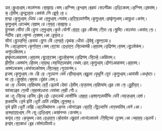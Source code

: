 

  
उत्।बु॒ध्य॒ध्व॒म्।सऽम॑नसः।स॒खा॒यः॒।सम्।अ॒ग्निम्।इ॒न्ध्व॒म्।ब॒हवः॑।सऽनी॑ळाः।द॒धि॒ऽक्राम्।अ॒ग्निम्।उ॒षस॑म्।च॒।दे॒वीम्।इ॒न्द्र॒ऽव॒तः।अव॑से।नि।ह्व॒ये॒।वः॒॥  
म॒न्द्रा।कृ॒णु॒ध्व॒म्।धियः॑।आ।त॒नु॒ध्व॒म्।नाव॑म्।अ॒रि॒त्र॒ऽपर॑णीम्।कृ॒णु॒ध्व॒म्।इष्कृ॑णुध्वम्।आयु॒धा।अर॑म्।कृ॒णु॒ध्व॒म्।प्राञ्च॑म्।य॒ज्ञम्।प्र।न॒य॒त॒।स॒खा॒यः॒॥  
यु॒नक्त॑।सीरा॑।वि।यु॒गा।त॒नु॒ध्व॒म्।कृ॒ते।योनौ॑।व॒प॒त॒।इ॒ह।बीज॑म्।गि॒रा।च॒।श्रु॒ष्टिः।सऽभ॑राः।अस॑त्।नः॒।नेदी॑यः।इत्।सृ॒ण्यः॑।प॒क्वम्।आ।इ॒या॒त्॥  
सीरा॑।यु॒ञ्ज॒न्ति॒।क॒वयः॑।यु॒गा।वि।त॒न्व॒ते॒।पृथ॑क्।धीराः॑।दे॒वेषु॑।सु॒म्न॒ऽया॥  
निः।आ॒ऽहा॒वान्।कृ॒णो॒त॒न॒।सम्।व॒र॒त्राः।द॒धा॒त॒न॒।सि॒ञ्चाम॑है।अ॒व॒तम्।उ॒द्रिण॑म्।व॒यम्।सु॒ऽसेक॑म्।अनु॑पऽक्षितम्॥  
इष्कृ॑तऽआहावम्।अ॒व॒तम्।सु॒ऽव॒र॒त्रम्।सु॒ऽसे॒च॒नम्।उ॒द्रिण॑म्।सि॒ञ्चे॒।अक्षि॑तम्॥  
प्री॒णी॒त।अश्वा॑न्।हि॒तम्।ज॒या॒थ॒।स्व॒स्ति॒ऽवाह॑म्।रथ॑म्।इत्।कृ॒णु॒ध्व॒म्।द्रोण॑ऽआहावम्।अ॒व॒तम्।अश्म॑ऽचक्रम्।अंस॑त्रऽकोशम्।सि॒ञ्च॒त॒।नृ॒ऽपान॑म्॥  
व्र॒जम्।कृ॒णु॒ध्व॒म्।सः।हि।वः॒।नृ॒ऽपानः॑।वर्म॑।सी॒व्य॒ध्व॒म्।ब॒हु॒ला।पृ॒थूनि॑।पुरः॑।कृ॒णु॒ध्व॒म्।आय॑सीः।अधृ॑ष्टाः।मा।वः॒।सु॒स्रो॒त्।च॒म॒सः।दृंह॑त।तम्॥  
आ।वः॒।धिय॑म्।य॒ज्ञिया॑म्।व॒र्ते॒।ऊ॒तये॑।देवाः॑।दे॒वीम्।य॒ज॒ताम्।य॒ज्ञिया॑म्।इ॒ह।सा।नः॒।दु॒ही॒य॒त्।यव॑साऽइव।ग॒त्वी।स॒हस्र॑ऽधारा।पय॑सा।म॒ही।गौः॥  
आ।तु।सि॒ञ्च॒।हरि॑म्।ई॒म्।द्रोः।उ॒पऽस्थे॑।वाशी॑भिः।त॒क्ष॒त॒।अ॒श्म॒न्ऽमयी॑भिः।परि॑।स्व॒ज॒ध्व॒म्।दश॑।क॒क्ष्या॑भिः।उ॒भे इति॑।धुरौ॑।प्रति॑।वह्नि॑म्।यु॒न॒क्त॒॥  
उ॒भे इति॑।धुरौ॑।वह्निः॑।आ॒ऽपिब्द॑मानः।अ॒न्तः।योना॑ऽइव।च॒र॒ति॒।द्वि॒ऽजानिः॑।वन॒स्पति॑म्।वने॑।आ।अ॒स्था॒प॒य॒ध्व॒म्।नि।सु।द॒धि॒ध्व॒म्।अख॑नन्तः।उत्स॑म्॥  
कपृ॑त्।न॒रः॒।क॒पृ॒थम्।उत्।द॒धा॒त॒न॒।चो॒दय॑त।खु॒दत॑।वाज॑ऽसातये।नि॒ष्टि॒ग्र्यः॑।पु॒त्रम्।आ।च्या॒व॒य॒।ऊ॒तये॑।इन्द्र॑म्।स॒ऽबाधः॑।इ॒ह।सोम॑ऽपीतये॥  
